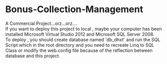 # Bonus-Collection-Management
A Commercial Project...orz...orz....  
If you want to deploy this project to local , maybe your computer has been installed Microsoft Virtual Studio 2012 and Microsoft SQL Server 2008.  
To deploy , you should create database named 'db_dhxt' and run the SQL Script which in the root directory and you need to recreate Linq to SQL Class or modify the web.config file because of the reflection between database and this project.
